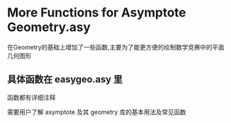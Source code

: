 # More Functions for Asymptote Geometry.asy
 在Geometry的基础上增加了一些函数,主要为了能更方便的绘制数学竞赛中的平面几何图形

## 具体函数在 easygeo.asy 里

函数都有详细注释

需要用户了解 asymptote 及其 geometry 库的基本用法及常见函数

